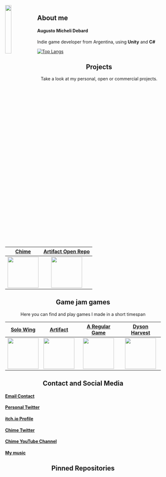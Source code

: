 <img align='left' src='leftImage' width='20%'>  

## About me

#### Augusto Micheli Debard
Indie game developer from Argentina, using **Unity** and **C#**

[![Top Langs](https://github-readme-stats.vercel.app/api/top-langs/?username=svartskogen&layout=compact)](https://github.com/anuraghazra/github-readme-stats)

<h2 align="center">Projects</h2>
<p align="center">Take a look at my personal, open or commercial projects.</p>

| <a href="link" target="_blank">**Chime**</a> | <a href="link2" target="_blank">**Artifact Open Repo**</a> |
| :---: | :---: | 
| <img align='center' src='chimePath' height='100px'> | <img align='center' src='ArtifactImgPath' height='100px'> |


<h2 align="center">Game jam games</h2>
<p align="center">Here you can find and play games I made in a short timespan</p>

| <a href="link" target="_blank">**Solo Wing**</a> | <a href="link2" target="_blank">**Artifact**</a> | <a href="link3" target="_blank">**A Regular Game**</a> | <a href="link3" target="_blank">**Dyson Harvest**</a> |
| :---: | :---: | :---: | :---: |
| <img align='center' src='solowingImgPath' height='100px'> | <img align='center' src='ArtifactImgPath' height='100px'> | <img align='center' src='ARegularGamePath' height='100px'>  | <img align='center' src='DysonHarvestImgPath' height='100px'> |

<h2 align="center">Contact and Social Media</h2>

#### [Email Contact](mailto:amichelidebard@gmail.com)

#### [Personal Twitter](https://twitter.com/Svartskogen)

#### [itch.io Profile](https://svartskogen.itch.io/)

#### [Chime Twitter](https://twitter.com/Chimedev)

#### [Chime YouTube Channel](https://www.youtube.com/c/ChimeDev)

#### [My music](https://soundcloud.com/svartskogenmusic)


<h2 align="center">Pinned Repositories</h2>


<!--Data<!--

<!--
**Svartskogen/Svartskogen** is a ✨ _special_ ✨ repository because its `README.md` (this file) appears on your GitHub profile.

Here are some ideas to get you started:

- 🔭 I’m currently working on ...
- 🌱 I’m currently learning ...
- 👯 I’m looking to collaborate on ...
- 🤔 I’m looking for help with ...
- 💬 Ask me about ...
- 📫 How to reach me: ...
- 😄 Pronouns: ...
- ⚡ Fun fact: ...
-->
